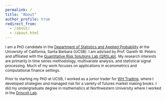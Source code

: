 ```yaml
---
permalink: /
title: "About"
author_profile: true
redirect_from: 
  - /about/
  - /about.html
---
```


<p style="font-size: 0.85em;"> I am a PhD candidate in the <a href="https://www.pstat.ucsb.edu/">Department of Statistics and Applied Probability</a> at the University of California, Santa Barbara (UCSB). I am advised by Prof. Gareth W. Peters and affiliated with the <a href="https://www.qrslab.com/">Quantitative Risk Solutions Lab (QRSLab)</a>. My research interests are primarily in time series methodology, multivariate analysis, and statistical signal processing. Much of my work focuses on applications in econometrics and computational finance settings. </p>

<p style="font-size: 0.85em;">Prior to starting my PhD at UCSB, I worked as a junior trader for <a href="https://whtrading.com/">WH Trading</a>, where I developed strategies and managed risk for a variety of futures market making books. I did my undergraduate 
degree in mathematics at Northwestern University where I worked in the <a href="https://www.driscollphysicslab.org/index.html">Driscoll Lab</a>. </p>
